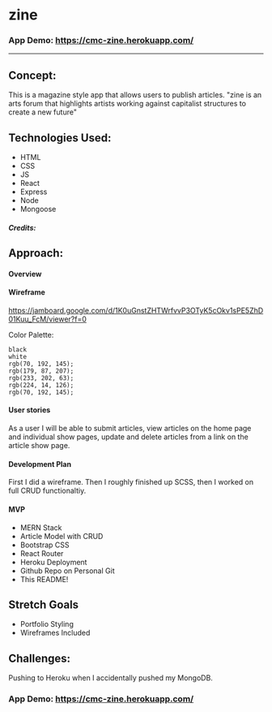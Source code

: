 
# zine 

### App Demo: https://cmc-zine.herokuapp.com/

---

## Concept:

This is a magazine style app that allows users to publish articles. "zine is an arts forum that highlights artists working against capitalist structures to create a new future"

## Technologies Used:

* HTML
* CSS
* JS
* React
* Express
* Node
* Mongoose

##### Credits:


## Approach:

#### Overview

#### Wireframe

https://jamboard.google.com/d/1K0uGnstZHTWrfvvP3OTyK5cOkv1sPE5ZhD01Kuu_FcM/viewer?f=0 

Color Palette:

```
black
white
rgb(70, 192, 145); 
rgb(179, 87, 207); 
rgb(233, 202, 63); 
rgb(224, 14, 126); 
rgb(70, 192, 145); 
```

#### User stories

As a user I will be able to submit articles, view articles on the home page and individual show pages, update and delete articles from a link on the article show page.

#### Development Plan 

First I did a wireframe. Then I roughly finished up SCSS, then I worked on full CRUD functionaltiy.


#### MVP

* MERN Stack
* Article Model with CRUD
* Bootstrap CSS
* React Router
* Heroku Deployment
* Github Repo on Personal Git
* This README!

## Stretch Goals

* Portfolio Styling
* Wireframes Included

## Challenges:

Pushing to Heroku when I accidentally pushed my MongoDB.




### App Demo: https://cmc-zine.herokuapp.com/
